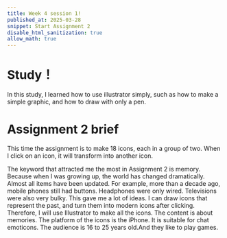 ```yaml
---
title: Week 4 session 1!
published_at: 2025-03-28
snippet: Start Assignment 2 
disable_html_sanitization: true
allow_math: true
---
```


# Study！
In this study, I learned how to use illustrator simply, such as how to make a simple graphic, and how to draw with only a pen.


# Assignment 2 brief
This time the assignment is to make 18 icons, each in a group of two. When I click on an icon, it will transform into another icon.

The keyword that attracted me the most in Assignment 2 is memory. Because when I was growing up, the world has changed dramatically. Almost all items have been updated. For example, more than a decade ago, mobile phones still had buttons. Headphones were only wired. Televisions were also very bulky. This gave me a lot of ideas. I can draw icons that represent the past, and turn them into modern icons after clicking.
Therefore, I will use Illustrator to make all the icons. The content is about memories. The platform of the icons is the iPhone. It is suitable for chat emoticons. The audience is 16 to 25 years old.And they like to play games.